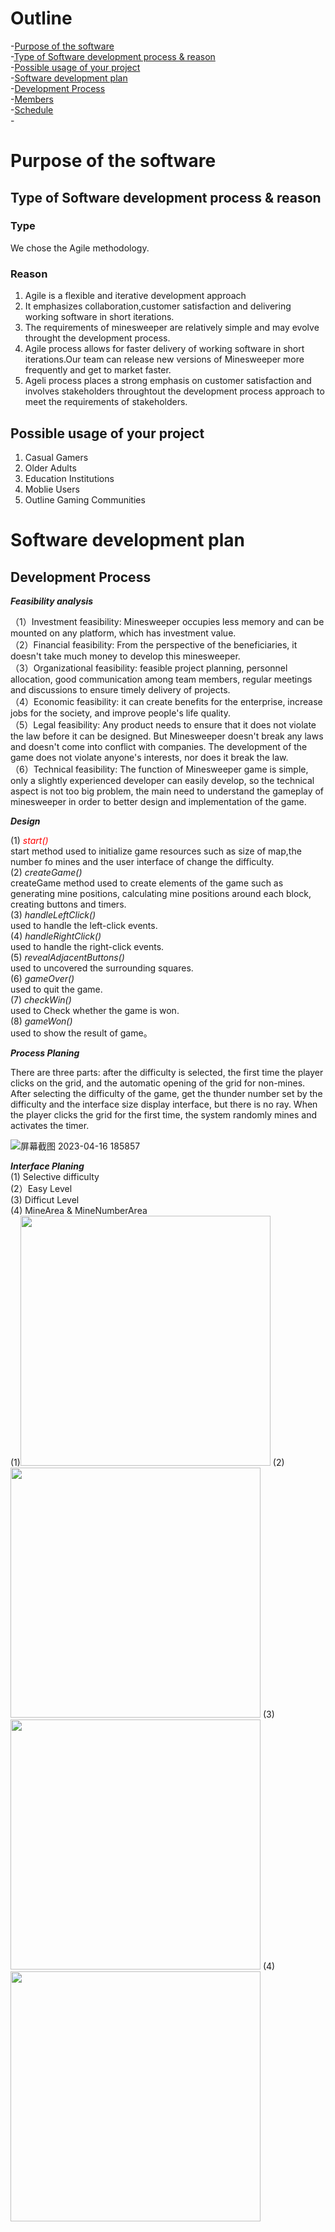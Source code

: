 # Outline
-[Purpose of the software](#Purpose-of-the-software)  
    -[Type of Software development process & reason](##Type-of-Software-development-process-&-reason)  
    -[Possible usage of your project](##Possible-usage-of-your-project)  
-[Software development plan](#Software-development-plan)  
    -[Development Process](##Development-Process)    
    -[Members](##Menbers)  
    -[Schedule](##Schedule)  
    -



# Purpose of the software
## Type of Software development process & reason
### Type
We chose the Agile methodology.
### Reason
1. Agile is a flexible and iterative development approach  
2. It emphasizes collaboration,customer satisfaction and delivering working software in short iterations.  
3. The requirements of minesweeper are relatively simple and may evolve throught the development process.   
4. Agile process allows for faster delivery of working software in short iterations.Our team can release new versions of Minesweeper more frequently and get to market faster.    
5. Ageli process places a strong emphasis on customer satisfaction and involves stakeholders throughtout the development process approach to meet the requirements of stakeholders.  

## Possible usage of your project
1. Casual Gamers  
2. Older Adults  
3. Education Institutions  
4. Moblie Users  
5. Outline Gaming Communities  

# Software development plan
## Development Process
   
 ***Feasibility analysis*** 
 
（1）Investment feasibility: Minesweeper occupies less memory and can be mounted on any platform, which has investment value.  
（2）Financial feasibility: From the perspective of the beneficiaries, it doesn't take much money to develop this minesweeper.  
（3）Organizational feasibility: feasible project planning, personnel allocation, good communication among team members, regular meetings and discussions to ensure timely delivery of projects.  
（4）Economic feasibility: it can create benefits for the enterprise, increase jobs for the society, and improve people's life quality.  
（5）Legal feasibility: Any product needs to ensure that it does not violate the law before it can be designed. But Minesweeper doesn't break any laws and doesn't come into conflict with companies. The development of the game does not violate anyone's interests, nor does it break the law.  
（6）Technical feasibility: The function of Minesweeper game is simple, only a slightly experienced developer can easily develop, so the technical aspect is not too big problem, the main need to understand the gameplay of minesweeper in order to better design and implementation of the game.  

***Design***

(1) *<font color = red>start()</font>*  
start method used to initialize game resources such as size of map,the number fo mines and the user interface of change the difficulty.  
(2) *createGame()*  
createGame method used to create elements of the game such as generating mine positions, calculating mine positions around each block, creating buttons and timers.  
(3) *handleLeftClick()*   
used to handle the left-click events.  
(4) *handleRightClick()*   
used to handle the right-click events.  
(5) *revealAdjacentButtons()*   
used to uncovered the surrounding squares.  
(6) *gameOver()*   
used to quit the game.  
(7) *checkWin()*  
used to Check whether the game is won.  
(8) *gameWon()*    
used to show the result of game。

***Process Planing***  

There are three parts: after the difficulty is selected, the first time the player clicks on the grid, and the automatic opening of the grid for non-mines.
After selecting the difficulty of the game, get the thunder number set by the difficulty and the interface size display interface, but there is no ray. When the player clicks the grid for the first time, the system randomly mines and activates the timer.  


![屏幕截图 2023-04-16 185857](https://user-images.githubusercontent.com/130427783/232303048-b335e4ab-173a-4e1d-87c1-d67ceb0726ad.png)  

***Interface Planing***  
(1) Selective difficulty   
(2）Easy Level   
(3) Difficut Level  
(4) MineArea & MineNumberArea        
(1)<img src=https://user-images.githubusercontent.com/130427783/232304317-31475a89-a4ce-4ff8-8e4e-63b3a73dc6e1.jpg width= "400px">
(2)<img src=https://user-images.githubusercontent.com/130427783/232304433-43d5eefc-0c29-4519-8045-5a4f33abb26b.jpg width = "400px">
(3)<img src=https://user-images.githubusercontent.com/130427783/232304532-0fada794-d744-4b75-9562-9945388e8095.jpg width = "400px">
(4)<img src=https://user-images.githubusercontent.com/130427783/232304490-7580b15c-c8ce-46dd-b7cc-fb56631596e8.jpg width = "400px">








  
   








